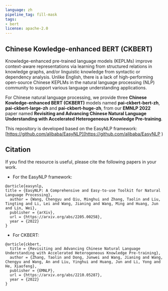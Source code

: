```yaml
---
language: zh
pipeline_tag: fill-mask
tags:
- bert
license: apache-2.0
---
```

## Chinese Kowledge-enhanced BERT (CKBERT) 

Knowledge-enhanced pre-trained language models (KEPLMs) improve context-aware representations via learning from structured relations in knowledge graphs, and/or linguistic knowledge from syntactic or dependency analysis. Unlike English, there is a lack of high-performing open-source Chinese KEPLMs in the natural language processing (NLP) community to support various language understanding applications.

For Chinese natural language processing, we provide three **Chinese Kowledge-enhanced BERT (CKBERT)** models named **pai-ckbert-bert-zh**, **pai-ckbert-large-zh** and **pai-ckbert-huge-zh**, from our **EMNLP 2022** paper named **Revisiting and Advancing Chinese Natural Language Understanding with Accelerated Heterogeneous Knowledge Pre-training**.

This repository is developed based on the EasyNLP framework: [https://github.com/alibaba/EasyNLP](https://github.com/alibaba/EasyNLP ) 

## Citation
If you find the resource is useful, please cite the following papers in your work.

- For the EasyNLP framework:
```
@article{easynlp, 
title = {EasyNLP: A Comprehensive and Easy-to-use Toolkit for Natural Language Processing},   		
  author = {Wang, Chengyu and Qiu, Minghui and Zhang, Taolin and Liu, Tingting and Li, Lei and Wang, Jianing and Wang, Ming and Huang, Jun and Lin, Wei}, 
  publisher = {arXiv}, 
  url = {https://arxiv.org/abs/2205.00258}, 
  year = {2022} 
} 
```
- For CKBERT:
```
@article{ckbert, 
  title = {Revisiting and Advancing Chinese Natural Language Understanding with Accelerated Heterogeneous Knowledge Pre-training}, 
  author = {Zhang, Taolin and Dong, Junwei and Wang, Jianing and Wang, Chengyu and Wang, An and Liu, Yinghui and Huang, Jun and Li, Yong and He, Xiaofeng}, 	
  publisher = {EMNLP}, 
  url = {https://arxiv.org/abs/2210.05287}, 
  year = {2022} 
} 
```